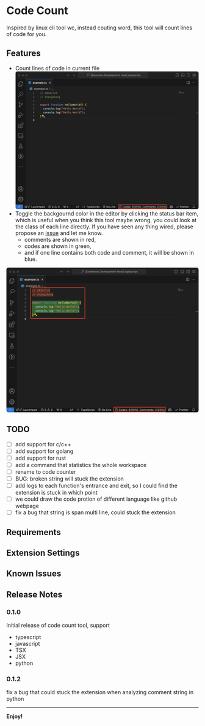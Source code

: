 # Code Count

Inspired by linux cli tool wc, instead couting word, this tool will count lines of code for you.

## Features

* Count lines of code in current file
![example](assets/example1.png)
* Toggle the backgournd color in the editor by clicking the status bar item, which is useful when you think this tool maybe wrong, you could look at the class of each line directly. If you have seen any thing wired, please propose an [issue](https://github.com/im-zhong/code-count/issues) and let me know.
  * comments are shown in red,
  * codes are shown in green,
  * and if one line contains both code and comment, it will be shown in blue.

![example](assets/example2.png)

## TODO

* [ ] add support for c/c++
* [ ] add support for golang
* [ ] add support for rust
* [ ] add a command that statistics the whole workspace
* [ ] rename to code counter
* [ ] BUG: broken string will stuck the extension
* [ ] add logs to each function's entrance and exit, so I could find the extension is stuck in which point
* [ ] we could draw the code protion of different language like github webpage
* [ ] fix a bug that string is span multi line, could stuck the extension

## Requirements

## Extension Settings

## Known Issues

## Release Notes

### 0.1.0

Initial release of code count tool, support

* typescript
* javascript
* TSX
* JSX
* python

### 0.1.2

fix a bug that could stuck the extension when analyzing comment string in python

---

**Enjoy!**
